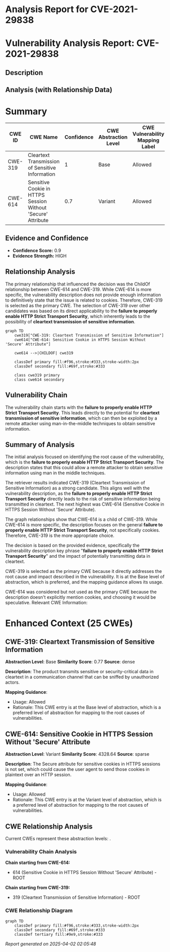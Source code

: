 # Analysis Report for CVE-2021-29838

# Vulnerability Analysis Report: CVE-2021-29838

## Description



## Analysis (with Relationship Data)

# Summary
| CWE ID | CWE Name | Confidence | CWE Abstraction Level | CWE Vulnerability Mapping Label | CWE-Vulnerability Mapping Notes |
|---|---|---|---|---|---|
| CWE-319 | Cleartext Transmission of Sensitive Information | 1 | Base | Allowed | Primary CWE |
| CWE-614 | Sensitive Cookie in HTTPS Session Without 'Secure' Attribute | 0.7 | Variant | Allowed | Secondary Candidate |

## Evidence and Confidence

*   **Confidence Score:** 0.9
*   **Evidence Strength:** HIGH

## Relationship Analysis
The primary relationship that influenced the decision was the ChildOf relationship between CWE-614 and CWE-319. While CWE-614 is more specific, the vulnerability description does not provide enough information to definitively state that the issue is related to cookies. Therefore, CWE-319 is selected as the primary CWE. The selection of CWE-319 over other candidates was based on its direct applicability to the **failure to properly enable HTTP Strict Transport Security**, which inherently leads to the possibility of **cleartext transmission of sensitive information**.

```mermaid
graph TD
    cwe319["CWE-319: Cleartext Transmission of Sensitive Information"]
    cwe614["CWE-614: Sensitive Cookie in HTTPS Session Without 'Secure' Attribute"]
    
    cwe614 -->|CHILDOF| cwe319
    
    classDef primary fill:#f96,stroke:#333,stroke-width:2px
    classDef secondary fill:#69f,stroke:#333
    
    class cwe319 primary
    class cwe614 secondary
```

## Vulnerability Chain
The vulnerability chain starts with the **failure to properly enable HTTP Strict Transport Security**. This leads directly to the potential for **cleartext transmission of sensitive information**, which can then be exploited by a remote attacker using man-in-the-middle techniques to obtain sensitive information.

## Summary of Analysis
The initial analysis focused on identifying the root cause of the vulnerability, which is the **failure to properly enable HTTP Strict Transport Security**. The description states that this could allow a remote attacker to obtain sensitive information using man in the middle techniques.

The retriever results indicated CWE-319 (Cleartext Transmission of Sensitive Information) as a strong candidate. This aligns well with the vulnerability description, as the **failure to properly enable HTTP Strict Transport Security** directly leads to the risk of sensitive information being transmitted in cleartext. The next highest was CWE-614 (Sensitive Cookie in HTTPS Session Without 'Secure' Attribute).

The graph relationships show that CWE-614 is a child of CWE-319. While CWE-614 is more specific, the description focuses on the general **failure to properly enable HTTP Strict Transport Security**, not specifically cookies. Therefore, CWE-319 is the more appropriate choice.

The decision is based on the provided evidence, specifically the vulnerability description key phrase "**failure to properly enable HTTP Strict Transport Security**" and the impact of potentially transmitting data in cleartext.

CWE-319 is selected as the primary CWE because it directly addresses the root cause and impact described in the vulnerability. It is at the Base level of abstraction, which is preferred, and the mapping guidance allows its usage.

CWE-614 was considered but not used as the primary CWE because the description doesn't explicitly mention cookies, and choosing it would be speculative.
Relevant CWE Information:

# Enhanced Context (25 CWEs)

## CWE-319: Cleartext Transmission of Sensitive Information
**Abstraction Level**: Base
**Similarity Score**: 0.77
**Source**: dense

**Description**:
The product transmits sensitive or security-critical data in cleartext in a communication channel that can be sniffed by unauthorized actors.

**Mapping Guidance**:
- Usage: Allowed
- Rationale: This CWE entry is at the Base level of abstraction, which is a preferred level of abstraction for mapping to the root causes of vulnerabilities.

## CWE-614: Sensitive Cookie in HTTPS Session Without 'Secure' Attribute
**Abstraction Level**: Variant
**Similarity Score**: 4328.64
**Source**: sparse

**Description**:
The Secure attribute for sensitive cookies in HTTPS sessions is not set, which could cause the user agent to send those cookies in plaintext over an HTTP session.

**Mapping Guidance**:
- Usage: Allowed
- Rationale: This CWE entry is at the Variant level of abstraction, which is a preferred level of abstraction for mapping to the root causes of vulnerabilities.


## CWE Relationship Analysis

Current CWEs represent these abstraction levels: .


### Vulnerability Chain Analysis

**Chain starting from CWE-614:**
- 614 (Sensitive Cookie in HTTPS Session Without 'Secure' Attribute) - ROOT


**Chain starting from CWE-319:**
- 319 (Cleartext Transmission of Sensitive Information) - ROOT



### CWE Relationship Diagram

```mermaid
graph TD
    classDef primary fill:#f96,stroke:#333,stroke-width:2px
    classDef secondary fill:#69f,stroke:#333
    classDef tertiary fill:#9e9,stroke:#333
```



*Report generated on 2025-04-02 02:05:48*
